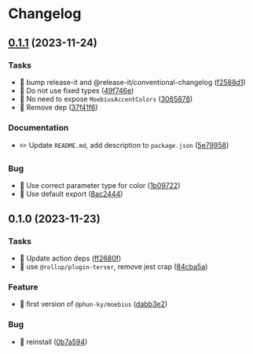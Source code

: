 # Changelog

## [0.1.1](https://github.com/phun-ky/moebius/compare/0.1.0...0.1.1) (2023-11-24)


### Tasks

* 🤖 bump release-it and @release-it/conventional-changelog ([f2588d1](https://github.com/phun-ky/moebius/commit/f2588d15f27a833761c0946d37a2ad3aea2bd431))
* 🤖 Do not use fixed types ([49f746e](https://github.com/phun-ky/moebius/commit/49f746eca487c60277dc1d7f8f86439e78803587))
* 🤖 No need to expose `MoebiusAccentColors` ([3065878](https://github.com/phun-ky/moebius/commit/30658780afc1041ec0e1551d97aac3b2f41ff7da))
* 🤖 Remove dep ([37f41f6](https://github.com/phun-ky/moebius/commit/37f41f6112932625b99b2fa5679383a7d2a46d78))


### Documentation

* ✏️ Update `README.md`, add description to `package.json` ([5e79958](https://github.com/phun-ky/moebius/commit/5e79958593964de748d760720737414534e25a29))


### Bug

* 🐛 Use correct parameter type for color ([1b09722](https://github.com/phun-ky/moebius/commit/1b09722d87873d0f11cbaf61dc95bb56d1f01c6a))
* 🐛 Use default export ([8ac2444](https://github.com/phun-ky/moebius/commit/8ac24448076e511d49bc7142f0d894041551d68d))

## 0.1.0 (2023-11-23)


### Tasks

* 🤖 Update action deps ([ff2680f](https://github.com/phun-ky/moebius/commit/ff2680f0b14e4f48e167e6cc19ed5a1410c7448a))
* 🤖 use `@rollup/plugin-terser`, remove jest crap ([84cba5a](https://github.com/phun-ky/moebius/commit/84cba5aba2698a4f0e552df169f70df1c87e15a2))


### Feature

* 🎸 first version of `@phun-ky/moebius` ([dabb3e2](https://github.com/phun-ky/moebius/commit/dabb3e202a82b218d999647d39256470413a1445))


### Bug

* 🐛 reinstall ([0b7a594](https://github.com/phun-ky/moebius/commit/0b7a5943c8e8fe11ca7532de7c5ba1b1aed506f2))
